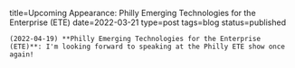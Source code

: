 
title=Upcoming Appearance: Philly Emerging Technologies for the Enterprise (ETE)
date=2022-03-21
type=post
tags=blog
status=published
~~~~~~
(2022-04-19) **Philly Emerging Technologies for the Enterprise (ETE)**: I'm looking forward to speaking at the Philly ETE show once again! 
            